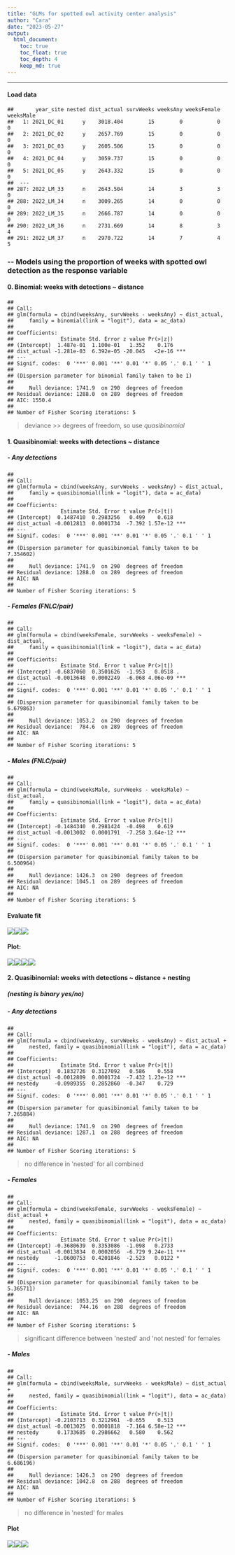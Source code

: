 ```yaml
---
title: "GLMs for spotted owl activity center analysis"
author: "Cara"
date: "2023-05-27"
output: 
  html_document:
    toc: true
    toc_float: true
    toc_depth: 4
    keep_md: true
---
```







--------------------------------------------------------------------------------
#### Load data

```
##       year_site nested dist_actual survWeeks weeksAny weeksFemale weeksMale
##   1: 2021_DC_01      y    3018.404        15        0           0         0
##   2: 2021_DC_02      y    2657.769        15        0           0         0
##   3: 2021_DC_03      y    2605.506        15        0           0         0
##   4: 2021_DC_04      y    3059.737        15        0           0         0
##   5: 2021_DC_05      y    2643.332        15        0           0         0
##  ---                                                                       
## 287: 2022_LM_33      n    2643.504        14        3           3         0
## 288: 2022_LM_34      n    3009.265        14        0           0         0
## 289: 2022_LM_35      n    2666.787        14        0           0         0
## 290: 2022_LM_36      n    2731.669        14        8           3         4
## 291: 2022_LM_37      n    2970.722        14        7           4         5
```

### -- Models using the proportion of weeks with spotted owl detection as the response variable
#### 
#### 0. Binomial: weeks with detections ~ distance
####  


```
## 
## Call:
## glm(formula = cbind(weeksAny, survWeeks - weeksAny) ~ dist_actual, 
##     family = binomial(link = "logit"), data = ac_data)
## 
## Coefficients:
##               Estimate Std. Error z value Pr(>|z|)    
## (Intercept)  1.487e-01  1.100e-01   1.352    0.176    
## dist_actual -1.281e-03  6.392e-05 -20.045   <2e-16 ***
## ---
## Signif. codes:  0 '***' 0.001 '**' 0.01 '*' 0.05 '.' 0.1 ' ' 1
## 
## (Dispersion parameter for binomial family taken to be 1)
## 
##     Null deviance: 1741.9  on 290  degrees of freedom
## Residual deviance: 1288.0  on 289  degrees of freedom
## AIC: 1550.4
## 
## Number of Fisher Scoring iterations: 5
```
> deviance >> degrees of freedom, so use *quasibinomial*
      
####       
#### 1. Quasibinomial: weeks with detections ~ distance
####  
##### - Any detections

```
## 
## Call:
## glm(formula = cbind(weeksAny, survWeeks - weeksAny) ~ dist_actual, 
##     family = quasibinomial(link = "logit"), data = ac_data)
## 
## Coefficients:
##               Estimate Std. Error t value Pr(>|t|)    
## (Intercept)  0.1487410  0.2983256   0.499    0.618    
## dist_actual -0.0012813  0.0001734  -7.392 1.57e-12 ***
## ---
## Signif. codes:  0 '***' 0.001 '**' 0.01 '*' 0.05 '.' 0.1 ' ' 1
## 
## (Dispersion parameter for quasibinomial family taken to be 7.354602)
## 
##     Null deviance: 1741.9  on 290  degrees of freedom
## Residual deviance: 1288.0  on 289  degrees of freedom
## AIC: NA
## 
## Number of Fisher Scoring iterations: 5
```
#### 
##### - Females (FNLC/pair)

```
## 
## Call:
## glm(formula = cbind(weeksFemale, survWeeks - weeksFemale) ~ dist_actual, 
##     family = quasibinomial(link = "logit"), data = ac_data)
## 
## Coefficients:
##               Estimate Std. Error t value Pr(>|t|)    
## (Intercept) -0.6837060  0.3501626  -1.953   0.0518 .  
## dist_actual -0.0013648  0.0002249  -6.068 4.06e-09 ***
## ---
## Signif. codes:  0 '***' 0.001 '**' 0.01 '*' 0.05 '.' 0.1 ' ' 1
## 
## (Dispersion parameter for quasibinomial family taken to be 6.679863)
## 
##     Null deviance: 1053.2  on 290  degrees of freedom
## Residual deviance:  784.6  on 289  degrees of freedom
## AIC: NA
## 
## Number of Fisher Scoring iterations: 5
```
####
##### - Males (FNLC/pair)

```
## 
## Call:
## glm(formula = cbind(weeksMale, survWeeks - weeksMale) ~ dist_actual, 
##     family = quasibinomial(link = "logit"), data = ac_data)
## 
## Coefficients:
##               Estimate Std. Error t value Pr(>|t|)    
## (Intercept) -0.1484340  0.2981424  -0.498    0.619    
## dist_actual -0.0013002  0.0001791  -7.258 3.64e-12 ***
## ---
## Signif. codes:  0 '***' 0.001 '**' 0.01 '*' 0.05 '.' 0.1 ' ' 1
## 
## (Dispersion parameter for quasibinomial family taken to be 6.500964)
## 
##     Null deviance: 1426.3  on 290  degrees of freedom
## Residual deviance: 1045.1  on 289  degrees of freedom
## AIC: NA
## 
## Number of Fisher Scoring iterations: 5
```
  
#### Evaluate fit
![](12_glms_combined_files/figure-html/unnamed-chunk-6-1.png)<!-- -->![](12_glms_combined_files/figure-html/unnamed-chunk-6-2.png)<!-- -->![](12_glms_combined_files/figure-html/unnamed-chunk-6-3.png)<!-- -->

#### Plot:
  
![](12_glms_combined_files/figure-html/unnamed-chunk-7-1.png)<!-- -->![](12_glms_combined_files/figure-html/unnamed-chunk-7-2.png)<!-- -->![](12_glms_combined_files/figure-html/unnamed-chunk-7-3.png)<!-- -->![](12_glms_combined_files/figure-html/unnamed-chunk-7-4.png)<!-- -->




#### 2. Quasibinomial: weeks with detections ~ distance + nesting
##### (nesting is binary yes/no)
####  
##### - Any detections

```
## 
## Call:
## glm(formula = cbind(weeksAny, survWeeks - weeksAny) ~ dist_actual + 
##     nested, family = quasibinomial(link = "logit"), data = ac_data)
## 
## Coefficients:
##               Estimate Std. Error t value Pr(>|t|)    
## (Intercept)  0.1832726  0.3127092   0.586    0.558    
## dist_actual -0.0012809  0.0001724  -7.432 1.23e-12 ***
## nestedy     -0.0989355  0.2852860  -0.347    0.729    
## ---
## Signif. codes:  0 '***' 0.001 '**' 0.01 '*' 0.05 '.' 0.1 ' ' 1
## 
## (Dispersion parameter for quasibinomial family taken to be 7.265884)
## 
##     Null deviance: 1741.9  on 290  degrees of freedom
## Residual deviance: 1287.1  on 288  degrees of freedom
## AIC: NA
## 
## Number of Fisher Scoring iterations: 5
```
> no difference in 'nested' for all combined

####
##### - Females

```
## 
## Call:
## glm(formula = cbind(weeksFemale, survWeeks - weeksFemale) ~ dist_actual + 
##     nested, family = quasibinomial(link = "logit"), data = ac_data)
## 
## Coefficients:
##               Estimate Std. Error t value Pr(>|t|)    
## (Intercept) -0.3680639  0.3353086  -1.098   0.2733    
## dist_actual -0.0013834  0.0002056  -6.729 9.24e-11 ***
## nestedy     -1.0600753  0.4201846  -2.523   0.0122 *  
## ---
## Signif. codes:  0 '***' 0.001 '**' 0.01 '*' 0.05 '.' 0.1 ' ' 1
## 
## (Dispersion parameter for quasibinomial family taken to be 5.365711)
## 
##     Null deviance: 1053.25  on 290  degrees of freedom
## Residual deviance:  744.16  on 288  degrees of freedom
## AIC: NA
## 
## Number of Fisher Scoring iterations: 5
```
> significant difference between 'nested' and 'not nested' for females

####
##### - Males

```
## 
## Call:
## glm(formula = cbind(weeksMale, survWeeks - weeksMale) ~ dist_actual + 
##     nested, family = quasibinomial(link = "logit"), data = ac_data)
## 
## Coefficients:
##               Estimate Std. Error t value Pr(>|t|)    
## (Intercept) -0.2103713  0.3212961  -0.655    0.513    
## dist_actual -0.0013025  0.0001818  -7.164 6.58e-12 ***
## nestedy      0.1733685  0.2986662   0.580    0.562    
## ---
## Signif. codes:  0 '***' 0.001 '**' 0.01 '*' 0.05 '.' 0.1 ' ' 1
## 
## (Dispersion parameter for quasibinomial family taken to be 6.686196)
## 
##     Null deviance: 1426.3  on 290  degrees of freedom
## Residual deviance: 1042.8  on 288  degrees of freedom
## AIC: NA
## 
## Number of Fisher Scoring iterations: 5
```
> no difference in 'nested' for males


#### Plot

![](12_glms_combined_files/figure-html/unnamed-chunk-12-1.png)<!-- -->![](12_glms_combined_files/figure-html/unnamed-chunk-12-2.png)<!-- -->![](12_glms_combined_files/figure-html/unnamed-chunk-12-3.png)<!-- -->
